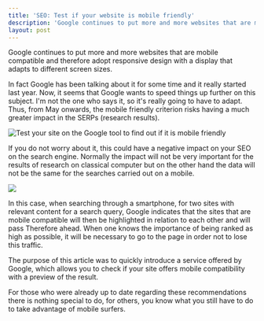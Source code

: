 ```yaml
---
title: 'SEO: Test if your website is mobile friendly'
description: 'Google continues to put more and more websites that are mobile compatible and therefore adopt responsive design with a display that adapts to different screen sizes.'
layout: post
---
```


Google continues to put more and more websites that are mobile compatible and therefore adopt responsive design with a display that adapts to different screen sizes.

In fact Google has been talking about it for some time and it really started last year. Now, it seems that Google wants to speed things up further on this subject. I'm not the one who says it, so it's really going to have to adapt. Thus, from May onwards, the mobile friendly criterion risks having a much greater impact in the SERPs (research results).

![Test your site on the Google tool to find out if it is mobile friendly](https://search.google.com/search-console/mobile-friendly)

If you do not worry about it, this could have a negative impact on your SEO on the search engine. Normally the impact will not be very important for the results of research on classical computer but on the other hand the data will not be the same for the searches carried out on a mobile.

![](https://github.com/yateendra/yateendra.github.io/raw/master/assets/Capture.JPG)

In this case, when searching through a smartphone, for two sites with relevant content for a search query, Google indicates that the sites that are mobile compatible will then be highlighted in relation to each other and will pass Therefore ahead. When one knows the importance of being ranked as high as possible, it will be necessary to go to the page in order not to lose this traffic.

The purpose of this article was to quickly introduce a service offered by Google, which allows you to check if your site offers mobile compatibility with a preview of the result.

For those who were already up to date regarding these recommendations there is nothing special to do, for others, you know what you still have to do to take advantage of mobile surfers.
